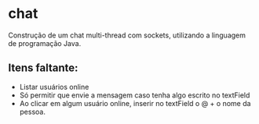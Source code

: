 # chat
Construção de um chat multi-thread com sockets, utilizando a linguagem de programação Java. 

## Itens faltante: 
- Listar usuários online 
- Só permitir que envie a mensagem caso tenha algo escrito no textField
- Ao clicar em algum usuário online, inserir no textField o @ + o nome da pessoa. 
